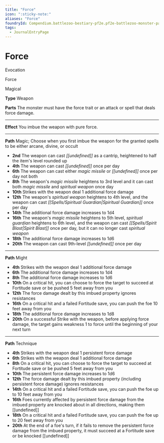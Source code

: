 ```yaml
---
title: "Force"
icon: ":sticky-note:"
aliases: "Force"
foundryId: Compendium.battlezoo-bestiary-pf2e.pf2e-battlezoo-monster-parts.JournalEntry.DUgV4RRnkTaikCI2.JournalEntryPage.x3YiC7unCRJ12ysO
tags:
  - JournalEntryPage
---
```


# Force
Evocation

Force

Magical

**Type** Weapon

**Parts** The monster must have the force trait or an attack or spell that deals force damage.

* * *

**Effect** You imbue the weapon with pure force.

* * *

**Path** Magic; Choose when you first imbue the weapon for the granted spells to be either arcane, divine, or occult

*   **2nd** The weapon can cast _[[undefined]]_ as a cantrip, heightened to half the item's level rounded up
*   **4th** The weapon can cast _[[undefined]]_ once per day
*   **6th** The weapon can cast either _magic missile_ or _[[undefined]]_ once per day not both
*   **8th** The weapon's _magic missile_ heightens to 3rd level and it can cast both _magic missile_ and _spiritual weapon_ once day
*   **10th** Strikes with the weapon deal 1 additional force damage
*   **12th** The weapon's _spiritual weapon_ heightens to 4th level, and the weapon can cast _[[Spells/Spiritual Guardian|Spiritual Guardian]]_ once per day
*   **14th** The additional force damage increases to 1d4
*   **16th** The weapon's _magic missile_ heightens to 5th level, _spiritual guardian_ heightens to 6th level, and the weapon can cast _[[Spells/Spirit Blast|Spirit Blast]]_ once per day, but it can no longer cast _spiritual weapon_
*   **18th** The additional force damage increases to 1d6
*   **20th** The weapon can cast 9th-level _[[undefined]]_ once per day

* * *

**Path** Might

*   **4th** Strikes with the weapon deal 1 additional force damage
*   **6th** The additional force damage increases to 1d4
*   **8th** The additional force damage increases to 1d6
*   **10th** On a critical hit, you can choose to force the target to succeed at Fortitude save or be pushed 5 feet away from you
*   **12th** The force damage dealt by this imbued property ignores resistances
*   **16th** On a critical hit and a failed Fortitude save, you can push the foe 10 feet away from you
*   **18th** The additional force damage increases to 1d8
*   **20th** On a successful Strike with the weapon, before applying force damage, the target gains weakness 1 to force until the beginning of your next turn

* * *

**Path** Technique

*   **4th** Strikes with the weapon deal 1 persistent force damage
*   **6th** Strikes with the weapon deal 1 additional force damage
*   **8th** On a critical hit, you can choose to force the target to succeed at Fortitude save or be pushed 5 feet away from you
*   **10th** The persistent force damage increases to 1d6
*   **12th** The force damage dealt by this imbued property (including persistent force damage) ignores resistances
*   **14th** On a critical hit and a failed Fortitude save, you can push the foe up to 10 feet away from you
*   **16th** Foes currently affected by persistent force damage from the imbued property are knocked about in all directions, making them [[undefined]]
*   **18th** On a critical hit and a failed Fortitude save, you can push the foe up to 20 feet away from you
*   **20th** At the end of a foe's turn, if it fails to remove the persistent force damage from the imbued property, it must succeed at a Fortitude save or be knocked [[undefined]]